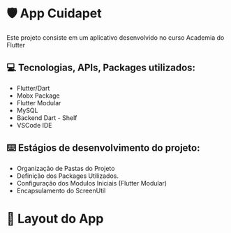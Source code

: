 # :shield: App Cuidapet

Este projeto consiste em um aplicativo desenvolvido no curso Academia do Flutter

## :computer: Tecnologias, APIs, Packages utilizados:
  
  * Flutter/Dart
  * Mobx Package
  * Flutter Modular
  * MySQL
  * Backend Dart - Shelf
  * VSCode IDE

  
## :keyboard: Estágios de desenvolvimento do projeto:

  - Organização de Pastas do Projeto
  - Definição dos Packages Utilizados.
  - Configuração dos Modulos Iniciais (Flutter Modular)  
  - Encapsulamento do ScreenUtil 

 # :iphone: Layout do App
  
 
